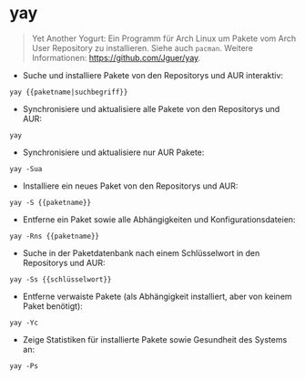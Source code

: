 # yay

> Yet Another Yogurt: Ein Programm für Arch Linux um Pakete vom Arch User Repository zu installieren.
> Siehe auch `pacman`.
> Weitere Informationen: <https://github.com/Jguer/yay>.

- Suche und installiere Pakete von den Repositorys und AUR interaktiv:

`yay {{paketname|suchbegriff}}`

- Synchronisiere und aktualisiere alle Pakete von den Repositorys und AUR:

`yay`

- Synchronisiere und aktualisiere nur AUR Pakete:

`yay -Sua`

- Installiere ein neues Paket von den Repositorys und AUR:

`yay -S {{paketname}}`

- Entferne ein Paket sowie alle Abhängigkeiten und Konfigurationsdateien:

`yay -Rns {{paketname}}`

- Suche in der Paketdatenbank nach einem Schlüsselwort in den Repositorys und AUR:

`yay -Ss {{schlüsselwort}}`

- Entferne verwaiste Pakete (als Abhängigkeit installiert, aber von keinem Paket benötigt):

`yay -Yc`

- Zeige Statistiken für installierte Pakete sowie Gesundheit des Systems an:

`yay -Ps`
